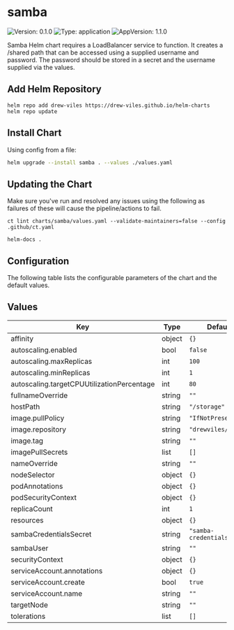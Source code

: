 # samba

![Version: 0.1.0](https://img.shields.io/badge/Version-0.1.0-informational?style=flat-square) ![Type: application](https://img.shields.io/badge/Type-application-informational?style=flat-square) ![AppVersion: 1.1.0](https://img.shields.io/badge/AppVersion-1.1.0-informational?style=flat-square)

Samba Helm chart requires a LoadBalancer service to function.
It creates a /shared path that can be accessed using a supplied username and password.
The password should be stored in a secret and the username supplied via the values.

## Add Helm Repository

```shell
helm repo add drew-viles https://drew-viles.github.io/helm-charts
helm repo update
```

## Install Chart

Using config from a file:

```bash
helm upgrade --install samba . --values ./values.yaml
```

## Updating the Chart
Make sure you've run and resolved any issues using the following as failures of these will cause the pipeline/actions to fail.
```
ct lint charts/samba/values.yaml --validate-maintainers=false --config .github/ct.yaml

helm-docs .
```

## Configuration

The following table lists the configurable parameters of the chart and the default values.

## Values

| Key | Type | Default | Description |
|-----|------|---------|-------------|
| affinity | object | `{}` |  |
| autoscaling.enabled | bool | `false` |  |
| autoscaling.maxReplicas | int | `100` |  |
| autoscaling.minReplicas | int | `1` |  |
| autoscaling.targetCPUUtilizationPercentage | int | `80` |  |
| fullnameOverride | string | `""` |  |
| hostPath | string | `"/storage"` |  |
| image.pullPolicy | string | `"IfNotPresent"` |  |
| image.repository | string | `"drewviles/samba"` |  |
| image.tag | string | `""` |  |
| imagePullSecrets | list | `[]` |  |
| nameOverride | string | `""` |  |
| nodeSelector | object | `{}` |  |
| podAnnotations | object | `{}` |  |
| podSecurityContext | object | `{}` |  |
| replicaCount | int | `1` |  |
| resources | object | `{}` |  |
| sambaCredentialsSecret | string | `"samba-credentials"` |  |
| sambaUser | string | `""` |  |
| securityContext | object | `{}` |  |
| serviceAccount.annotations | object | `{}` |  |
| serviceAccount.create | bool | `true` |  |
| serviceAccount.name | string | `""` |  |
| targetNode | string | `""` |  |
| tolerations | list | `[]` |  |
